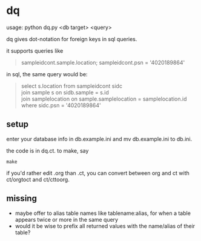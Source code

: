 # dq

usage: python dq.py \<db target\> \<query\>

dq gives dot-notation for foreign keys in sql queries.

it supports queries like

> sampleidcont.sample.location; sampleidcont.psn =
'4020189864'

in sql, the same query would be:

> select s.location from sampleidcont sidc <br>
  join sample s on sidb.sample = s.id <br>
  join samplelocation on sample.samplelocation = samplelocation.id <br>
  where sidc.psn = '4020189864'

## setup

enter your database info in db.example.ini and mv db.example.ini to
db.ini.

the code is in dq.ct. to make, say

```
make
```

if you'd rather edit .org than .ct, you can convert between org and
ct with ct/orgtoct and ct/cttoorg.

## missing

- maybe offer to alias table names like tablename:alias, for when a table appears twice or more in the same query
- would it be wise to prefix all returned values with the name/alias of their table?